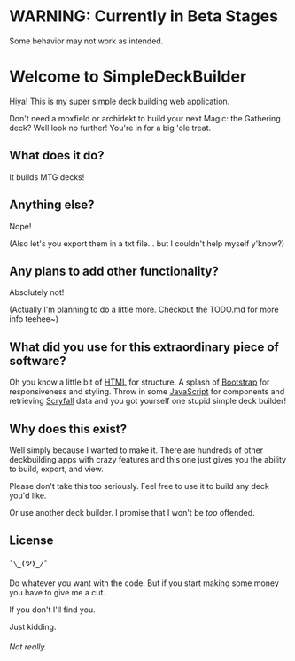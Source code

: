 # WARNING: Currently in Beta Stages

Some behavior may not work as intended.

# Welcome to SimpleDeckBuilder

Hiya! This is my super simple deck building web application.

Don't need a moxfield or archidekt to build your next Magic: the Gathering deck? Well look no further! You're in for a big 'ole treat.

## What does it do?

It builds MTG decks!

## Anything else?

Nope!

(Also let's you export them in a txt file... but I couldn't help myself y'know?)

## Any plans to add other functionality?

Absolutely not!

(Actually I'm planning to do a little more. Checkout the TODO.md for more info teehee~)

## What did you use for this extraordinary piece of software?

Oh you know a little bit of [HTML](https://developer.mozilla.org/en-US/docs/Web/HTML) for structure. A splash of [Bootstrap](https://getbootstrap.com) for responsiveness and styling. Throw in some [JavaScript](https://developer.mozilla.org/en-US/docs/Web/JavaScript) for components and retrieving [Scryfall](https://scryfall.com) data and you got yourself one stupid simple deck builder!

## Why does this exist?

Well simply because I wanted to make it. There are hundreds of other deckbuilding apps with crazy features and this one just gives you the ability to build, export, and view.

Please don't take this too seriously. Feel free to use it to build any deck you'd like.

Or use another deck builder.
I promise that I won't be _too_ offended.

## License

#### `¯\_(ツ)_/¯`

Do whatever you want with the code. But if you start making some money you have to give me a cut.

If you don't I'll find you.

Just kidding.

###### Not really.
